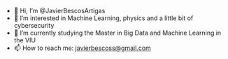 - 👋 Hi, I’m @JavierBescosArtigas
- 👀 I’m interested in Machine Learning, physics and a little bit of cybersecurity
- 🌱 I’m currently studying the Master in Big Data and Machine Learning in the VIU
- 📫 How to reach me: javierbescoss@gmail.com

<!---
JavierBescosArtigas/JavierBescosArtigas is a ✨ special ✨ repository because its `README.md` (this file) appears on your GitHub profile.
You can click the Preview link to take a look at your changes.
--->
